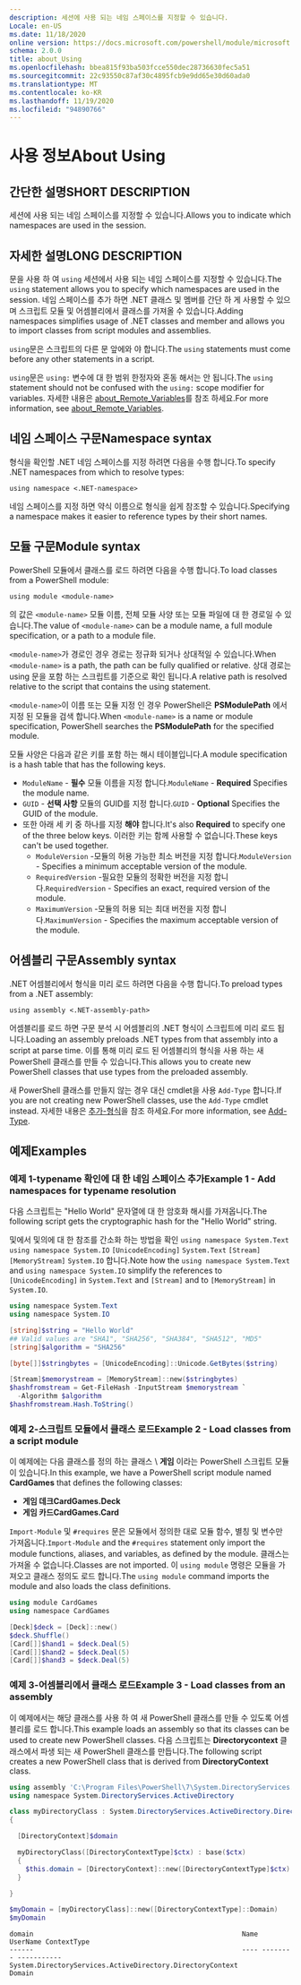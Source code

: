```yaml
---
description: 세션에 사용 되는 네임 스페이스를 지정할 수 있습니다.
Locale: en-US
ms.date: 11/18/2020
online version: https://docs.microsoft.com/powershell/module/microsoft.powershell.core/about/about_using?view=powershell-7.1&WT.mc_id=ps-gethelp
schema: 2.0.0
title: about_Using
ms.openlocfilehash: bbea815f93ba503fcce550dec28736630fec5a51
ms.sourcegitcommit: 22c93550c87af30c4895fcb9e9dd65e30d60ada0
ms.translationtype: MT
ms.contentlocale: ko-KR
ms.lasthandoff: 11/19/2020
ms.locfileid: "94890766"
---
```

# <a name="about-using"></a><span data-ttu-id="71cab-103">사용 정보</span><span class="sxs-lookup"><span data-stu-id="71cab-103">About Using</span></span>

## <a name="short-description"></a><span data-ttu-id="71cab-104">간단한 설명</span><span class="sxs-lookup"><span data-stu-id="71cab-104">SHORT DESCRIPTION</span></span>
<span data-ttu-id="71cab-105">세션에 사용 되는 네임 스페이스를 지정할 수 있습니다.</span><span class="sxs-lookup"><span data-stu-id="71cab-105">Allows you to indicate which namespaces are used in the session.</span></span>

## <a name="long-description"></a><span data-ttu-id="71cab-106">자세한 설명</span><span class="sxs-lookup"><span data-stu-id="71cab-106">LONG DESCRIPTION</span></span>

<span data-ttu-id="71cab-107">문을 사용 하 여 `using` 세션에서 사용 되는 네임 스페이스를 지정할 수 있습니다.</span><span class="sxs-lookup"><span data-stu-id="71cab-107">The `using` statement allows you to specify which namespaces are used in the session.</span></span> <span data-ttu-id="71cab-108">네임 스페이스를 추가 하면 .NET 클래스 및 멤버를 간단 하 게 사용할 수 있으며 스크립트 모듈 및 어셈블리에서 클래스를 가져올 수 있습니다.</span><span class="sxs-lookup"><span data-stu-id="71cab-108">Adding namespaces simplifies usage of .NET classes and member and allows you to import classes from script modules and assemblies.</span></span>

<span data-ttu-id="71cab-109">`using`문은 스크립트의 다른 문 앞에와 야 합니다.</span><span class="sxs-lookup"><span data-stu-id="71cab-109">The `using` statements must come before any other statements in a script.</span></span>

<span data-ttu-id="71cab-110">`using`문은 `using:` 변수에 대 한 범위 한정자와 혼동 해서는 안 됩니다.</span><span class="sxs-lookup"><span data-stu-id="71cab-110">The `using` statement should not be confused with the `using:` scope modifier for variables.</span></span> <span data-ttu-id="71cab-111">자세한 내용은 [about_Remote_Variables](about_Remote_Variables.md)를 참조 하세요.</span><span class="sxs-lookup"><span data-stu-id="71cab-111">For more information, see [about_Remote_Variables](about_Remote_Variables.md).</span></span>

## <a name="namespace-syntax"></a><span data-ttu-id="71cab-112">네임 스페이스 구문</span><span class="sxs-lookup"><span data-stu-id="71cab-112">Namespace syntax</span></span>

<span data-ttu-id="71cab-113">형식을 확인할 .NET 네임 스페이스를 지정 하려면 다음을 수행 합니다.</span><span class="sxs-lookup"><span data-stu-id="71cab-113">To specify .NET namespaces from which to resolve types:</span></span>

```
using namespace <.NET-namespace>
```

<span data-ttu-id="71cab-114">네임 스페이스를 지정 하면 약식 이름으로 형식을 쉽게 참조할 수 있습니다.</span><span class="sxs-lookup"><span data-stu-id="71cab-114">Specifying a namespace makes it easier to reference types by their short names.</span></span>

## <a name="module-syntax"></a><span data-ttu-id="71cab-115">모듈 구문</span><span class="sxs-lookup"><span data-stu-id="71cab-115">Module syntax</span></span>

<span data-ttu-id="71cab-116">PowerShell 모듈에서 클래스를 로드 하려면 다음을 수행 합니다.</span><span class="sxs-lookup"><span data-stu-id="71cab-116">To load classes from a PowerShell module:</span></span>

```
using module <module-name>
```

<span data-ttu-id="71cab-117">의 값은 `<module-name>` 모듈 이름, 전체 모듈 사양 또는 모듈 파일에 대 한 경로일 수 있습니다.</span><span class="sxs-lookup"><span data-stu-id="71cab-117">The value of `<module-name>` can be a module name, a full module specification, or a path to a module file.</span></span>

<span data-ttu-id="71cab-118">`<module-name>`가 경로인 경우 경로는 정규화 되거나 상대적일 수 있습니다.</span><span class="sxs-lookup"><span data-stu-id="71cab-118">When `<module-name>` is a path, the path can be fully qualified or relative.</span></span> <span data-ttu-id="71cab-119">상대 경로는 using 문을 포함 하는 스크립트를 기준으로 확인 됩니다.</span><span class="sxs-lookup"><span data-stu-id="71cab-119">A relative path is resolved relative to the script that contains the using statement.</span></span>

<span data-ttu-id="71cab-120">`<module-name>`이 이름 또는 모듈 지정 인 경우 PowerShell은 **PSModulePath** 에서 지정 된 모듈을 검색 합니다.</span><span class="sxs-lookup"><span data-stu-id="71cab-120">When `<module-name>` is a name or module specification, PowerShell searches the **PSModulePath** for the specified module.</span></span>

<span data-ttu-id="71cab-121">모듈 사양은 다음과 같은 키를 포함 하는 해시 테이블입니다.</span><span class="sxs-lookup"><span data-stu-id="71cab-121">A module specification is a hash table that has the following keys.</span></span>

- <span data-ttu-id="71cab-122">`ModuleName` - **필수** 모듈 이름을 지정 합니다.</span><span class="sxs-lookup"><span data-stu-id="71cab-122">`ModuleName` - **Required** Specifies the module name.</span></span>
- <span data-ttu-id="71cab-123">`GUID` - **선택 사항** 모듈의 GUID를 지정 합니다.</span><span class="sxs-lookup"><span data-stu-id="71cab-123">`GUID` - **Optional** Specifies the GUID of the module.</span></span>
- <span data-ttu-id="71cab-124">또한 아래 세 키 중 하나를 지정 **해야** 합니다.</span><span class="sxs-lookup"><span data-stu-id="71cab-124">It's also **Required** to specify one of the three below keys.</span></span> <span data-ttu-id="71cab-125">이러한 키는 함께 사용할 수 없습니다.</span><span class="sxs-lookup"><span data-stu-id="71cab-125">These keys can't be used together.</span></span>
  - <span data-ttu-id="71cab-126">`ModuleVersion` -모듈의 허용 가능한 최소 버전을 지정 합니다.</span><span class="sxs-lookup"><span data-stu-id="71cab-126">`ModuleVersion` - Specifies a minimum acceptable version of the module.</span></span>
  - <span data-ttu-id="71cab-127">`RequiredVersion` -필요한 모듈의 정확한 버전을 지정 합니다.</span><span class="sxs-lookup"><span data-stu-id="71cab-127">`RequiredVersion` - Specifies an exact, required version of the module.</span></span>
  - <span data-ttu-id="71cab-128">`MaximumVersion` -모듈의 허용 되는 최대 버전을 지정 합니다.</span><span class="sxs-lookup"><span data-stu-id="71cab-128">`MaximumVersion` - Specifies the maximum acceptable version of the module.</span></span>

## <a name="assembly-syntax"></a><span data-ttu-id="71cab-129">어셈블리 구문</span><span class="sxs-lookup"><span data-stu-id="71cab-129">Assembly syntax</span></span>

<span data-ttu-id="71cab-130">.NET 어셈블리에서 형식을 미리 로드 하려면 다음을 수행 합니다.</span><span class="sxs-lookup"><span data-stu-id="71cab-130">To preload types from a .NET assembly:</span></span>

```
using assembly <.NET-assembly-path>
```

<span data-ttu-id="71cab-131">어셈블리를 로드 하면 구문 분석 시 어셈블리의 .NET 형식이 스크립트에 미리 로드 됩니다.</span><span class="sxs-lookup"><span data-stu-id="71cab-131">Loading an assembly preloads .NET types from that assembly into a script at parse time.</span></span> <span data-ttu-id="71cab-132">이를 통해 미리 로드 된 어셈블리의 형식을 사용 하는 새 PowerShell 클래스를 만들 수 있습니다.</span><span class="sxs-lookup"><span data-stu-id="71cab-132">This allows you to create new PowerShell classes that use types from the preloaded assembly.</span></span>

<span data-ttu-id="71cab-133">새 PowerShell 클래스를 만들지 않는 경우 대신 cmdlet을 사용 `Add-Type` 합니다.</span><span class="sxs-lookup"><span data-stu-id="71cab-133">If you are not creating new PowerShell classes, use the `Add-Type` cmdlet instead.</span></span> <span data-ttu-id="71cab-134">자세한 내용은 [추가-형식](xref:Microsoft.PowerShell.Utility.Add-Type)을 참조 하세요.</span><span class="sxs-lookup"><span data-stu-id="71cab-134">For more information, see [Add-Type](xref:Microsoft.PowerShell.Utility.Add-Type).</span></span>

## <a name="examples"></a><span data-ttu-id="71cab-135">예제</span><span class="sxs-lookup"><span data-stu-id="71cab-135">Examples</span></span>

### <a name="example-1---add-namespaces-for-typename-resolution"></a><span data-ttu-id="71cab-136">예제 1-typename 확인에 대 한 네임 스페이스 추가</span><span class="sxs-lookup"><span data-stu-id="71cab-136">Example 1 - Add namespaces for typename resolution</span></span>

<span data-ttu-id="71cab-137">다음 스크립트는 "Hello World" 문자열에 대 한 암호화 해시를 가져옵니다.</span><span class="sxs-lookup"><span data-stu-id="71cab-137">The following script gets the cryptographic hash for the "Hello World" string.</span></span>

<span data-ttu-id="71cab-138">및에서 및의에 대 한 참조를 간소화 하는 방법을 확인 `using namespace System.Text` `using namespace System.IO` `[UnicodeEncoding]` `System.Text` `[Stream]` `[MemoryStream]` `System.IO` 합니다.</span><span class="sxs-lookup"><span data-stu-id="71cab-138">Note how the `using namespace System.Text` and `using namespace System.IO` simplify the references to `[UnicodeEncoding]` in `System.Text` and `[Stream]` and to `[MemoryStream]` in `System.IO`.</span></span>

```powershell
using namespace System.Text
using namespace System.IO

[string]$string = "Hello World"
## Valid values are "SHA1", "SHA256", "SHA384", "SHA512", "MD5"
[string]$algorithm = "SHA256"

[byte[]]$stringbytes = [UnicodeEncoding]::Unicode.GetBytes($string)

[Stream]$memorystream = [MemoryStream]::new($stringbytes)
$hashfromstream = Get-FileHash -InputStream $memorystream `
  -Algorithm $algorithm
$hashfromstream.Hash.ToString()
```

### <a name="example-2---load-classes-from-a-script-module"></a><span data-ttu-id="71cab-139">예제 2-스크립트 모듈에서 클래스 로드</span><span class="sxs-lookup"><span data-stu-id="71cab-139">Example 2 - Load classes from a script module</span></span>

<span data-ttu-id="71cab-140">이 예제에는 다음 클래스를 정의 하는 클래스 \ **게임** 이라는 PowerShell 스크립트 모듈이 있습니다.</span><span class="sxs-lookup"><span data-stu-id="71cab-140">In this example, we have a PowerShell script module named **CardGames** that defines the following classes:</span></span>

- <span data-ttu-id="71cab-141">**게임 데크**</span><span class="sxs-lookup"><span data-stu-id="71cab-141">**CardGames.Deck**</span></span>
- <span data-ttu-id="71cab-142">**게임 카드**</span><span class="sxs-lookup"><span data-stu-id="71cab-142">**CardGames.Card**</span></span>

<span data-ttu-id="71cab-143">`Import-Module` 및 `#requires` 문은 모듈에서 정의한 대로 모듈 함수, 별칭 및 변수만 가져옵니다.</span><span class="sxs-lookup"><span data-stu-id="71cab-143">`Import-Module` and the `#requires` statement only import the module functions, aliases, and variables, as defined by the module.</span></span> <span data-ttu-id="71cab-144">클래스는 가져올 수 없습니다.</span><span class="sxs-lookup"><span data-stu-id="71cab-144">Classes are not imported.</span></span> <span data-ttu-id="71cab-145">이 `using module` 명령은 모듈을 가져오고 클래스 정의도 로드 합니다.</span><span class="sxs-lookup"><span data-stu-id="71cab-145">The `using module` command imports the module and also loads the class definitions.</span></span>

```powershell
using module CardGames
using namespace CardGames

[Deck]$deck = [Deck]::new()
$deck.Shuffle()
[Card[]]$hand1 = $deck.Deal(5)
[Card[]]$hand2 = $deck.Deal(5)
[Card[]]$hand3 = $deck.Deal(5)
```

### <a name="example-3---load-classes-from-an-assembly"></a><span data-ttu-id="71cab-146">예제 3-어셈블리에서 클래스 로드</span><span class="sxs-lookup"><span data-stu-id="71cab-146">Example 3 - Load classes from an assembly</span></span>

<span data-ttu-id="71cab-147">이 예제에서는 해당 클래스를 사용 하 여 새 PowerShell 클래스를 만들 수 있도록 어셈블리를 로드 합니다.</span><span class="sxs-lookup"><span data-stu-id="71cab-147">This example loads an assembly so that its classes can be used to create new PowerShell classes.</span></span> <span data-ttu-id="71cab-148">다음 스크립트는 **Directorycontext** 클래스에서 파생 되는 새 PowerShell 클래스를 만듭니다.</span><span class="sxs-lookup"><span data-stu-id="71cab-148">The following script creates a new PowerShell class that is derived from **DirectoryContext** class.</span></span>

```powershell
using assembly 'C:\Program Files\PowerShell\7\System.DirectoryServices.dll'
using namespace System.DirectoryServices.ActiveDirectory

class myDirectoryClass : System.DirectoryServices.ActiveDirectory.DirectoryContext
{

  [DirectoryContext]$domain

  myDirectoryClass([DirectoryContextType]$ctx) : base($ctx)
  {
    $this.domain = [DirectoryContext]::new([DirectoryContextType]$ctx)
  }

}

$myDomain = [myDirectoryClass]::new([DirectoryContextType]::Domain)
$myDomain
```

```Output
domain                                                    Name UserName ContextType
------                                                    ---- -------- -----------
System.DirectoryServices.ActiveDirectory.DirectoryContext                    Domain
```
